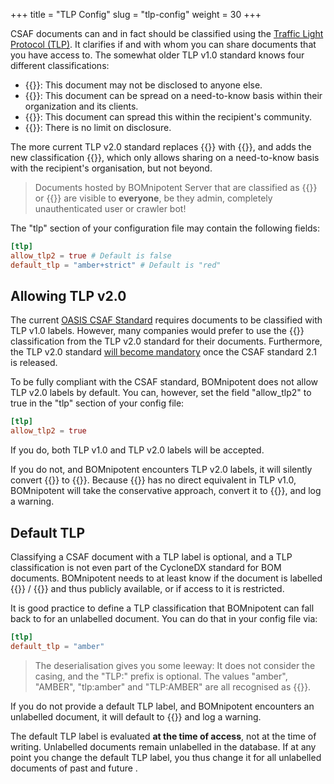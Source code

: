 +++
title = "TLP Config"
slug = "tlp-config"
weight = 30
+++

CSAF documents can and in fact should be classified using the [Traffic Light Protocol (TLP)](https://www.first.org/tlp/). It clarifies if and with whom you can share documents that you have access to. The somewhat older TLP v1.0 standard knows four different classifications:
- {{<tlp-red>}}: This document may not be disclosed to anyone else.
- {{<tlp-amber>}}: This document can be spread on a need-to-know basis within their organization and its clients.
- {{<tlp-green>}}: This document can spread this within the recipient's community.
- {{<tlp-white>}}: There is no limit on disclosure.

The more current TLP v2.0 standard replaces {{<tlp-white>}} with {{<tlp-clear>}}, and adds the new classification {{<tlp-amber-strict>}}, which only allows sharing on a need-to-know basis with the recipient's organisation, but not beyond.

> Documents hosted by BOMnipotent Server that are classified as {{<tlp-white>}} or {{<tlp-clear>}} are visible to **everyone**, be they admin, completely unauthenticated user or crawler bot!

The "tlp" section of your configuration file may contain the following fields:
```toml
[tlp]
allow_tlp2 = true # Default is false
default_tlp = "amber+strict" # Default is "red"
```

## Allowing TLP v2.0

The current [OASIS CSAF Standard](https://docs.oasis-open.org/csaf/csaf/v2.0/os/csaf-v2.0-os.html#32152-document-property---distribution---tlp) requires documents to be classified with TLP v1.0 labels. However, many companies would prefer to use the {{<tlp-amber-strict>}} classification from the TLP v2.0 standard for their documents. Furthermore, the TLP v2.0 standard [will become mandatory](https://github.com/oasis-tcs/csaf/pull/720) once the CSAF standard 2.1 is released.

To be fully compliant with the CSAF standard, BOMnipotent does not allow TLP v2.0 labels by default. You can, however, set the field "allow_tlp2" to true in the "tlp" section of your config file:
```toml
[tlp]
allow_tlp2 = true
```

If you do, both TLP v1.0 and TLP v2.0 labels will be accepted.

If you do not, and BOMnipotent encounters TLP v2.0 labels, it will silently convert {{<tlp-clear>}} to {{<tlp-white>}}. Because {{<tlp-amber-strict>}} has no direct equivalent in TLP v1.0, BOMnipotent will take the conservative approach, convert it to {{<tlp-red>}}, and log a warning.

## Default TLP

Classifying a CSAF document with a TLP label is optional, and a TLP classification is not even part of the CycloneDX standard for BOM documents. BOMnipotent needs to at least know if the document is labelled {{<tlp-clear>}} / {{<tlp-white>}} and thus publicly available, or if access to it is restricted.

It is good practice to define a TLP classification that BOMnipotent can fall back to for an unlabelled document. You can do that in your config file via:
```toml
[tlp]
default_tlp = "amber"
```

> The deserialisation gives you some leeway: It does not consider the casing, and the "TLP:" prefix is optional. The values "amber", "AMBER", "tlp:amber" and "TLP:AMBER" are all recognised as {{<tlp-amber>}}.

If you do not provide a default TLP label, and BOMnipotent encounters an unlabelled document, it will default to {{<tlp-red>}} and log a warning.

The default TLP label is evaluated **at the time of access**, not at the time of writing. Unlabelled documents remain unlabelled in the database. If at any point you change the default TLP label, you thus change it for all unlabelled documents of past and future .
